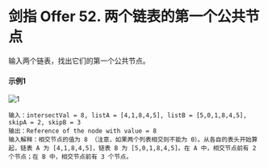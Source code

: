 # 剑指 Offer 52. 两个链表的第一个公共节点
输入两个链表，找出它们的第一个公共节点。

#### 示例1
![1](https://github.com/CamWu-cyber/leetcode/blob/master/%E9%93%BE%E8%A1%A8%E6%93%8D%E4%BD%9C/1.JPG)

    输入：intersectVal = 8, listA = [4,1,8,4,5], listB = [5,0,1,8,4,5], skipA = 2, skipB = 3
    输出：Reference of the node with value = 8
    输入解释：相交节点的值为 8 （注意，如果两个列表相交则不能为 0）。从各自的表头开始算起，链表 A 为 [4,1,8,4,5]，链表 B 为 [5,0,1,8,4,5]。在 A 中，相交节点前有 2 个节点；在 B 中，相交节点前有 3 个节点。


